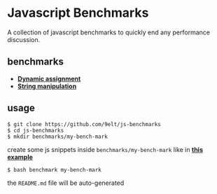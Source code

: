 # Javascript Benchmarks

A collection of javascript benchmarks to quickly end any performance discussion.

## benchmarks

* [**Dynamic assignment**](/benchmarks/dynamic-assignment)
* [**String manipulation**](/benchmarks/string-manipulation)

## usage

```
$ git clone https://github.com/9elt/js-benchmarks
$ cd js-benchmarks
$ mkdir benchmarks/my-bench-mark
```

create some js snippets inside `benchmarks/my-bench-mark` like in [**this example**](/benchmarks/string-manipulation)


```
$ bash benchmark my-bench-mark
```

the `README.md` file will be auto-generated
